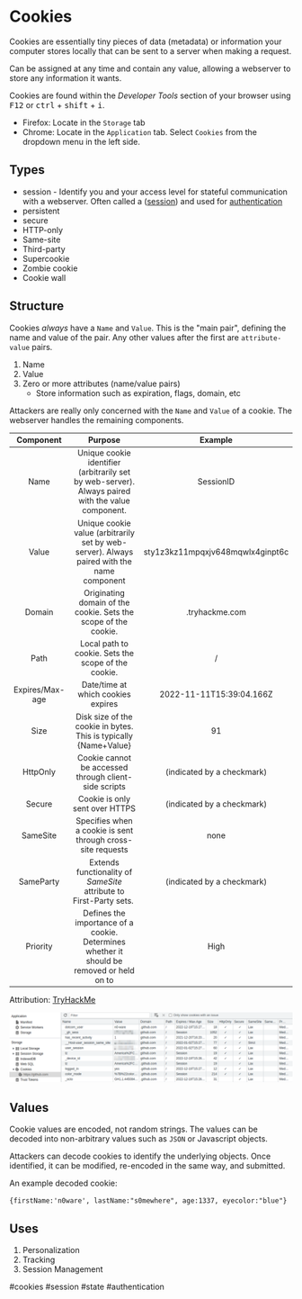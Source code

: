 # Cookies
Cookies are essentially tiny pieces of data (metadata) or information your computer stores locally that can be sent to a server when making a request. 

Can be assigned at any time and contain any value, allowing a webserver to store any information it wants. 

Cookies are found within the *Developer Tools* section of your browser using <kbd>F12</kbd> or <kbd>ctrl</kbd> + <kbd>shift</kbd> + <kbd>i</kbd>. 
- Firefox: Locate in the `Storage` tab
- Chrome: Locate in the `Application` tab. Select `Cookies` from the dropdown menu in the left side.

## Types
- session - Identify you and your access level for stateful communication with a webserver. Often called a  ([session](session.md)) and used for [authentication](../authentication.md)
- persistent
- secure
- HTTP-only
- Same-site
- Third-party
- Supercookie
- Zombie cookie
- Cookie wall

## Structure
Cookies *always* have a `Name` and `Value`. This is the "main pair", defining the name and value of the pair. Any other values after the first are `attribute-value` pairs. 

1. Name
2. Value
3. Zero or more attributes (name/value pairs)
	- Store information such as expiration, flags, domain, etc

Attackers are really only concerned with the `Name` and `Value` of a cookie. The webserver handles the remaining components. 

| Component | Purpose | Example |
| :-: | :-: | :-: | 
| Name | Unique cookie identifier (arbitrarily set by web-server). Always paired with the value component. | SessionID | 
| Value | Unique cookie value (arbitrarily set by web-server). Always paired with the name component | sty1z3kz11mpqxjv648mqwlx4ginpt6c |
| Domain | Originating domain of the cookie. Sets the scope of the cookie. |.tryhackme.com |
| Path | Local path to cookie. Sets the scope of the cookie. | / |
| Expires/Max-age | Date/time at which cookies expires | 2022-11-11T15:39:04.166Z |
| Size | Disk size of the cookie in bytes. This is typically {Name+Value} | 91 |
| HttpOnly | Cookie cannot be accessed through client-side scripts | (indicated by a checkmark) |
| Secure | Cookie is only sent over HTTPS | (indicated by a checkmark) |
| SameSite | Specifies when a cookie is sent through cross-site requests | none |
| SameParty | Extends functionality of _SameSite_ attribute to First-Party sets. | (indicated by a checkmark) |
| Priority | Defines the importance of a cookie. Determines whether it should be removed or held on to | High |

Attribution: [TryHackMe](https://tryhackme.com)

![Cookies in a Browser](../concepts_photos/Cookie-In-Browser.png)

## Values
Cookie values are encoded, not random strings. The values can be decoded into non-arbitrary values such as `JSON` or Javascript objects. 

Attackers can decode cookies to identify the underlying objects. Once identified, it can be modified, re-encoded in the same way, and submitted. 

An example decoded cookie:
```
{firstName:'n0ware', lastName:"s0mewhere", age:1337, eyecolor:"blue"}
```

## Uses

1. Personalization
2. Tracking
3. Session Management

#cookies #session #state #authentication 